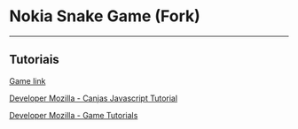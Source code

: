 # Nokia Snake Game (Fork)

--------

## Tutoriais


[Game link](https://itaengaconectada.github.io/Nokia3310-Snake)

[Developer Mozilla - Canjas Javascript Tutorial](https://developer.mozilla.org/en-US/docs/Web/API/Canvas_API/Tutorial)

[Developer Mozilla - Game Tutorials](https://developer.mozilla.org/pt-BR/docs/Games/Tutorials)
